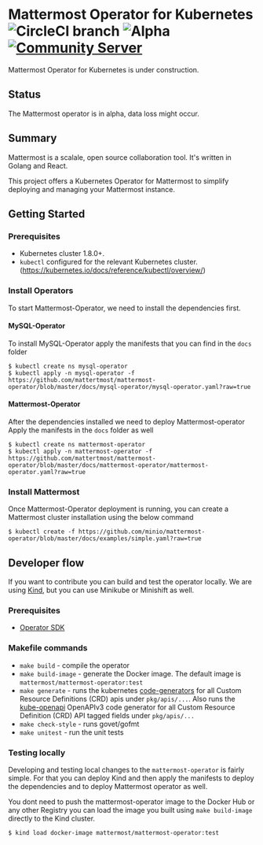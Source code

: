 # Mattermost Operator for Kubernetes ![CircleCI branch](https://img.shields.io/circleci/project/github/mattermost/mattermost-operator/master.svg) ![Alpha](https://img.shields.io/badge/alfa-in%20progress-yellow.svg) [![Community Server](https://img.shields.io/badge/Mattermost_Community-cloud_channel-blue.svg)](https://community.mattermost.com/core/channels/cloud)
Mattermost Operator for Kubernetes is under construction.

## Status

The Mattermost operator is in alpha, data loss might occur.

## Summary

Mattermost is a scalale, open source collaboration tool. It's written in Golang and React.

This project offers a Kubernetes Operator for Mattermost to simplify deploying and managing your Mattermost instance.


## Getting Started

### Prerequisites

- Kubernetes cluster 1.8.0+.
- `kubectl` configured for the relevant Kubernetes cluster. (https://kubernetes.io/docs/reference/kubectl/overview/)

### Install Operators

To start Mattermost-Operator, we need to install the dependencies first.

#### MySQL-Operator
To install MySQL-Operator apply the manifests that you can find in the `docs` folder

```
$ kubectl create ns mysql-operator
$ kubectl apply -n mysql-operator -f https://github.com/mattertmost/mattermost-operator/blob/master/docs/mysql-operator/mysql-operator.yaml?raw=true
```

#### Mattermost-Operator
After the dependencies installed we need to deploy Mattermost-operator
Apply the manifests in the `docs` folder as well

```
$ kubectl create ns mattermost-operator
$ kubectl apply -n mattermost-operator -f https://github.com/mattertmost/mattermost-operator/blob/master/docs/mattermost-operator/mattermost-operator.yaml?raw=true
```

### Install Mattermost

Once Mattermost-Operator deployment is running, you can create a Mattermost cluster installation using the below command

```
$ kubectl create -f https://github.com/minio/mattermost-operator/blob/master/docs/examples/simple.yaml?raw=true
```


## Developer flow

If you want to contribute you can build and test the operator locally. We are using [Kind](https://kind.sigs.k8s.io/), but you can use Minikube or Minishift as well.

### Prerequisites

- [Operator SDK](https://github.com/operator-framework/operator-sdk)

### Makefile commands

- `make build` - compile the operator
- `make build-image` - generate the Docker image. The default image is `mattermost/mattermost-operator:test`
- `make generate` - runs the kubernetes [code-generators](https://github.com/kubernetes/code-generator) for all Custom Resource Definitions (CRD) apis under `pkg/apis/...`. Also runs the [kube-openapi](https://github.com/kubernetes/kube-openapi) OpenAPIv3 code generator for all Custom Resource Definition (CRD) API tagged fields under `pkg/apis/...`
- `make check-style` - runs govet/gofmt
- `make unitest` - run the unit tests

### Testing locally

Developing and testing local changes to the `mattermost-operator` is fairly simple. For that you can deploy Kind and then apply the manifests to deploy the dependencies and to deploy Mattermost operator as well.

You dont need to push the mattermost-operator image to the Docker Hub or any other Registry you can load the image you built using `make build-image` directly to the Kind cluster.

```
$ kind load docker-image mattermost/mattermost-operator:test
```
